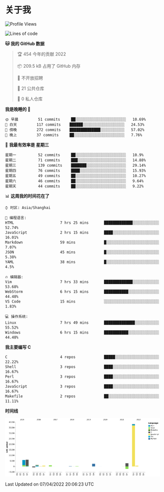 # 关于我

<!--START_SECTION:waka-->
![Profile Views](http://img.shields.io/badge/%E4%B8%AA%E4%BA%BA%E5%B0%81%E9%9D%A2%E8%A7%82%E7%9C%8B%E6%AC%A1%E6%95%B0-112-blue)

![Lines of code](https://img.shields.io/badge/%E4%BB%8E%E3%80%8C%E4%BD%A0%E5%A5%BD%E4%B8%96%E7%95%8C%E3%80%8D%E6%88%91%E5%B7%B2%E7%BB%8F%E5%86%99%E4%BA%86-57%20Thousand%20%E8%A1%8C%E4%BB%A3%E7%A0%81-blue)

**🐱 我的 GitHub 数据** 

> 🏆 454 今年的贡献 2022
 > 
> 📦 209.5 kB 占用了 GitHub 内存 
 > 
> 🚫 不开放招聘
 > 
> 📜 21 公共仓库 
 > 
> 🔑 0 私人仓库  
 > 
**我是晚睡的 🦉** 

```text
🌞 早晨         51 commits     ██░░░░░░░░░░░░░░░░░░░░░░░   10.69% 
🌆 白天         117 commits    ██████░░░░░░░░░░░░░░░░░░░   24.53% 
🌃 傍晚         272 commits    ██████████████░░░░░░░░░░░   57.02% 
🌙 晚上         37 commits     ██░░░░░░░░░░░░░░░░░░░░░░░   7.76%

```
📅 **我最有效率是 星期三** 

```text
星期一          52 commits     ██░░░░░░░░░░░░░░░░░░░░░░░   10.9% 
星期二          71 commits     ███░░░░░░░░░░░░░░░░░░░░░░   14.88% 
星期三          139 commits    ███████░░░░░░░░░░░░░░░░░░   29.14% 
星期四          76 commits     ████░░░░░░░░░░░░░░░░░░░░░   15.93% 
星期五          49 commits     ██░░░░░░░░░░░░░░░░░░░░░░░   10.27% 
星期六          46 commits     ██░░░░░░░░░░░░░░░░░░░░░░░   9.64% 
星期天          44 commits     ██░░░░░░░░░░░░░░░░░░░░░░░   9.22%

```


📊 **这周我的时间花在了** 

```text
⌚︎ 时区: Asia/Shanghai

💬 编程语言: 
HTML                     7 hrs 25 mins       █████████████░░░░░░░░░░░░   52.74% 
JavaScript               2 hrs 15 mins       ████░░░░░░░░░░░░░░░░░░░░░   16.01% 
Markdown                 59 mins             █░░░░░░░░░░░░░░░░░░░░░░░░   7.07% 
JSON                     45 mins             █░░░░░░░░░░░░░░░░░░░░░░░░   5.38% 
YAML                     38 mins             █░░░░░░░░░░░░░░░░░░░░░░░░   4.5%

🔥 编辑器: 
Vim                      7 hrs 33 mins       █████████████░░░░░░░░░░░░   53.68% 
WebStorm                 6 hrs 15 mins       ███████████░░░░░░░░░░░░░░   44.48% 
VS Code                  15 mins             ░░░░░░░░░░░░░░░░░░░░░░░░░   1.83%

💻 操作系统: 
Linux                    7 hrs 49 mins       ██████████████░░░░░░░░░░░   55.52% 
Windows                  6 hrs 15 mins       ███████████░░░░░░░░░░░░░░   44.48%

```

**我主要编写 C** 

```text
C                        4 repos             █████░░░░░░░░░░░░░░░░░░░░   22.22% 
Shell                    3 repos             ████░░░░░░░░░░░░░░░░░░░░░   16.67% 
Perl                     3 repos             ████░░░░░░░░░░░░░░░░░░░░░   16.67% 
JavaScript               3 repos             ████░░░░░░░░░░░░░░░░░░░░░   16.67% 
Makefile                 2 repos             ██░░░░░░░░░░░░░░░░░░░░░░░   11.11%

```


**时间线**

![Chart not found](https://raw.githubusercontent.com/Arondight/Arondight/master/charts/bar_graph.png) 


 Last Updated on 07/04/2022 20:06:23 UTC
<!--END_SECTION:waka-->
